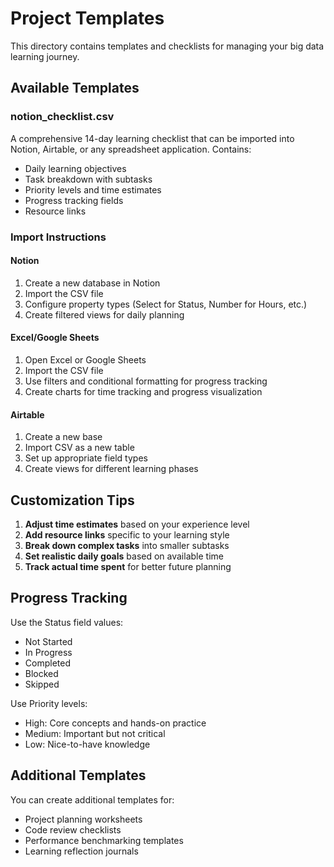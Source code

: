 # Project Templates

This directory contains templates and checklists for managing your big data learning journey.

## Available Templates

### notion_checklist.csv
A comprehensive 14-day learning checklist that can be imported into Notion, Airtable, or any spreadsheet application. Contains:
- Daily learning objectives
- Task breakdown with subtasks
- Priority levels and time estimates
- Progress tracking fields
- Resource links

### Import Instructions

#### Notion
1. Create a new database in Notion
2. Import the CSV file
3. Configure property types (Select for Status, Number for Hours, etc.)
4. Create filtered views for daily planning

#### Excel/Google Sheets
1. Open Excel or Google Sheets
2. Import the CSV file
3. Use filters and conditional formatting for progress tracking
4. Create charts for time tracking and progress visualization

#### Airtable
1. Create a new base
2. Import CSV as a new table
3. Set up appropriate field types
4. Create views for different learning phases

## Customization Tips

1. **Adjust time estimates** based on your experience level
2. **Add resource links** specific to your learning style
3. **Break down complex tasks** into smaller subtasks
4. **Set realistic daily goals** based on available time
5. **Track actual time spent** for better future planning

## Progress Tracking

Use the Status field values:
- Not Started
- In Progress  
- Completed
- Blocked
- Skipped

Use Priority levels:
- High: Core concepts and hands-on practice
- Medium: Important but not critical
- Low: Nice-to-have knowledge

## Additional Templates

You can create additional templates for:
- Project planning worksheets
- Code review checklists
- Performance benchmarking templates
- Learning reflection journals